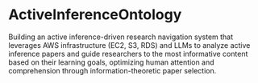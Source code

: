 # ActiveInferenceOntology
Building an active inference-driven research navigation system that leverages AWS infrastructure (EC2, S3, RDS) and LLMs to analyze active inference papers and guide researchers to the most informative content based on their learning goals, optimizing human attention and comprehension through information-theoretic paper selection.
